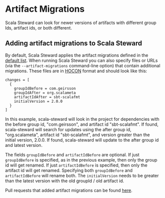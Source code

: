 # Artifact Migrations

Scala Steward can look for newer versions of artifacts with different group Ids, artifact ids, or both different.

## Adding artifact migrations to Scala Steward

By default, Scala Steward applies the artifact migrations defined in the
[default list][migrations]. When running Scala Steward you can also specify
files or URLs (via the `--artifact-migrations` command-line option) that
contain additional migrations. These files are in [HOCON][HOCON] format and
should look like this:
```hocon
changes = [
  {
    groupIdBefore = com.geirsson
    groupIdAfter = org.scalameta
    artifactIdAfter = sbt-scalafmt
    initialVersion = 2.0.0
  }
]
```
In this example, scala-steward will look in the project for dependencies with the before group id, "com.geirsson", and 
artifact id "sbt-scalafmt". If found, scala-steward will search for updates using the after group id, "org.scalameta", 
artifact id "sbt-scalafmt", and version greater than the initial version, 2.0.0. If found, scala-steward will update
to the after group id and latest version.

The fields `groupIdBefore` and `artifactIdBefore` are optional. If just `groupIdBefore` is specified, as in the previous
example, then only the group id will get renamed. If just `artifactIdBefore` is specified, then only the artifact id
will get renamed. Specifying both `groupIdBefore` and `artifactIdBefore` will rename both. The `initialVersion` needs
to be greater than the latest version with the old groupId / old artifact id.

Pull requests that added artifact migrations can be found [here][migration-prs].

[migrations]: https://github.com/scala-steward-org/scala-steward/blob/master/modules/core/src/main/resources/artifact-migrations.conf
[migration-prs]: https://github.com/scala-steward-org/scala-steward/pulls?q=label%3Aartifact-migration
[HOCON]: https://github.com/lightbend/config/blob/master/HOCON.md
